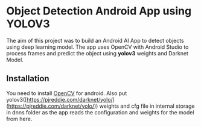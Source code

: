 # Object Detection Android App using YOLOV3

The aim of this project was to build an Android AI App to detect objects using deep learning model. The app uses OpenCV with Android Studio to process frames and predict the object using **yolov3** weights and Darknet Model.

## Installation
You need to install [OpenCV](https://opencv.org/releases/) for android. Also put yolov3([https://pjreddie.com/darknet/yolo/]
(https://pjreddie.com/darknet/yolo/)) weights and cfg file in internal storage in dnns folder as the app reads the configuration and weights for the model from here.